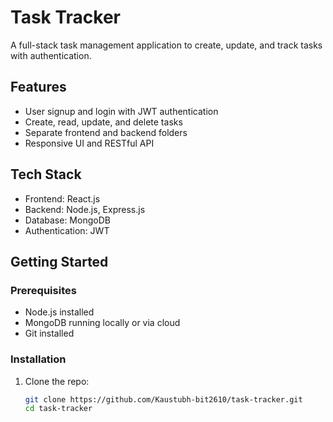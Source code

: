 # Task Tracker

A full-stack task management application to create, update, and track tasks with authentication.

## Features

- User signup and login with JWT authentication
- Create, read, update, and delete tasks
- Separate frontend and backend folders
- Responsive UI and RESTful API

## Tech Stack

- Frontend: React.js
- Backend: Node.js, Express.js
- Database: MongoDB
- Authentication: JWT

## Getting Started

### Prerequisites

- Node.js installed
- MongoDB running locally or via cloud
- Git installed

### Installation

1. Clone the repo:

   ```bash
   git clone https://github.com/Kaustubh-bit2610/task-tracker.git
   cd task-tracker
